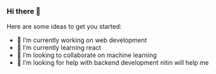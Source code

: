 ### Hi there 👋

Here are some ideas to get you started:

- 🔭 I’m currently working on web development
- 🌱 I’m currently learning react
- 👯 I’m looking to collaborate on machine learning
- 🤔 I’m looking for help with backend development
nitin will help me
